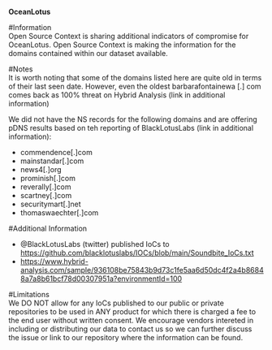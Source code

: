 **OceanLotus**

#Information
<br>
Open Source Context is sharing additional indicators of compromise for OceanLotus. Open Source Context is making the information for the domains contained within our dataset available.

#Notes
<br>
It is worth noting that some of the domains listed here are quite old in terms of their last seen date. However, even the oldest barbarafontainewa [.] com comes back as 100% threat on Hybrid Analysis (link in additional information)

We did not have the NS records for the following domains and are offering pDNS results based on teh reporting of BlackLotusLabs (link in additional information):

- commendence[.]com
- mainstandar[.]com
- news4[.]org
- prominish[.]com
- reverally[.]com
- scartney[.]com
- securitymart[.]net
- thomaswaechter[.]com

#Additional Information
<br>

- @BlackLotusLabs (twitter) published IoCs to https://github.com/blacklotuslabs/IOCs/blob/main/Soundbite_IoCs.txt
- https://www.hybrid-analysis.com/sample/936108be75843b9d73c1fe5aa6d50dc4f2a4b86848a7a8b61bcf78d00307951a?environmentId=100


#Limitations
<br>
We DO NOT allow for any IoCs published to our public or private repositories to be used in ANY product for which there is charged a fee to the end user without written consent. We encourage vendors intereted in including or distributing our data to contact us so we can further discuss the issue or link to our repository where the information can be found.



